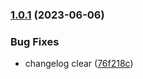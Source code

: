 ### [1.0.1](https://github.com/64mb/pilot-s3/compare/v1.0.0...v1.0.1) (2023-06-06)


### Bug Fixes

* changelog clear ([76f218c](https://github.com/64mb/pilot-s3/commit/76f218cbdde0b0b19fc61803ec943a008886aad1))
